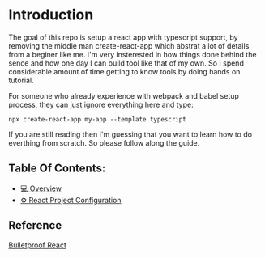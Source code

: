 # Introduction
The goal of this repo is setup a react app with typescript support, by removing the middle man create-react-app which abstrat a lot of details from a beginer like me. I'm very insterested in how things done behind the sence and how one day I can build tool like that of my own. So I spend considerable amount of time getting to know tools by doing hands on tutorial.

For someone who already experience with webpack and babel setup process, they can just ignore everything here and type:

```
npx create-react-app my-app --template typescript
```

If you are still reading then I'm guessing that you want to learn how to do everthing from scratch. So please follow along the guide.


## Table Of Contents:

- [💻 Overview](docs/overview.md)
- [⚙️ React Project Configuration](docs/react-config.md)


## Reference
[Bulletproof React](https://github.com/alan2207/bulletproof-react)

